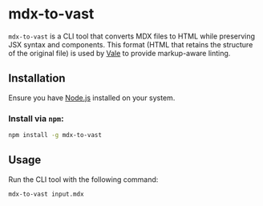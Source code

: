 # mdx-to-vast

`mdx-to-vast` is a CLI tool that converts MDX files to HTML while preserving
JSX syntax and components. This format (HTML that retains the structure of
the original file) is used by [Vale][1] to provide markup-aware linting.

## Installation

Ensure you have [Node.js](https://nodejs.org/) installed on your system.

### Install via `npm`:

```sh
npm install -g mdx-to-vast
```

## Usage

Run the CLI tool with the following command:

```sh
mdx-to-vast input.mdx
```

[1]: https://vale.sh/
